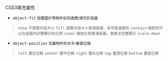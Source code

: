 CSS3填充屬性
- `object-fit` <small>設置圖片等物件如何適應/填充於容器</small>

>`none` <small>不調整內容大小</small>
>`fill` <small>調整內容大小填滿容器，有可能會變形</small>
>`contain` <small>縮放到可以在容器內完整顯示的比例</small>
>`cover` <small>縮放比例填滿容器，會無法完整顯示</small>
>`scale-down`

- `object-position` <small>定義物件的水平/垂直位移</small>

>`left` <small>置左位移</small>
>`center` <small>置中位移</small>
>`right` <small>置右位移</small>
>`top` <small>置頂位移</small>
>`bottom` <small>置底位移</small>